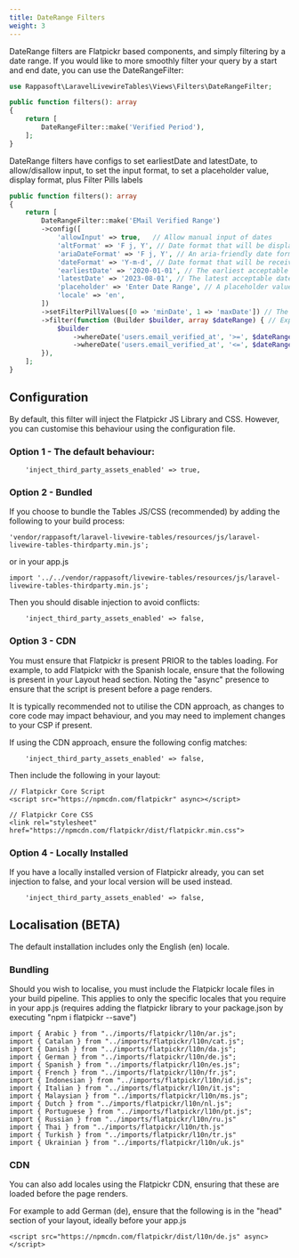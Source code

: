 ```yaml
---
title: DateRange Filters
weight: 3
---
```


DateRange filters are Flatpickr based components, and simply filtering by a date range.  If you would like to more smoothly filter your query by a start and end date, you can use the DateRangeFilter:

```php
use Rappasoft\LaravelLivewireTables\Views\Filters\DateRangeFilter;

public function filters(): array
{
    return [
        DateRangeFilter::make('Verified Period'),
    ];
}
```

DateRange filters have configs to set earliestDate and latestDate, to allow/disallow input, to set the input format, to set a placeholder value,  display format, plus Filter Pills labels

```php
public function filters(): array
{
    return [
        DateRangeFilter::make('EMail Verified Range')
        ->config([
            'allowInput' => true,   // Allow manual input of dates
            'altFormat' => 'F j, Y', // Date format that will be displayed once selected
            'ariaDateFormat' => 'F j, Y', // An aria-friendly date format
            'dateFormat' => 'Y-m-d', // Date format that will be received by the filter
            'earliestDate' => '2020-01-01', // The earliest acceptable date
            'latestDate' => '2023-08-01', // The latest acceptable date
            'placeholder' => 'Enter Date Range', // A placeholder value
            'locale' => 'en',
        ])
        ->setFilterPillValues([0 => 'minDate', 1 => 'maxDate']) // The values that will be displayed for the Min/Max Date Values
        ->filter(function (Builder $builder, array $dateRange) { // Expects an array.
            $builder
                ->whereDate('users.email_verified_at', '>=', $dateRange['minDate']) // minDate is the start date selected
                ->whereDate('users.email_verified_at', '<=', $dateRange['maxDate']); // maxDate is the end date selected
        }),
    ];
}
```

## Configuration
By default, this filter will inject the Flatpickr JS Library and CSS. However, you can customise this behaviour using the configuration file.

### Option 1 - The default behaviour:
```
    'inject_third_party_assets_enabled' => true,
```

### Option 2 - Bundled
If you choose to bundle the Tables JS/CSS (recommended) by adding the following to your build process:

```
'vendor/rappasoft/laravel-livewire-tables/resources/js/laravel-livewire-tables-thirdparty.min.js';
```

or in your app.js

```
import '../../vendor/rappasoft/livewire-tables/resources/js/laravel-livewire-tables-thirdparty.min.js';
```

Then you should disable injection to avoid conflicts:

```
    'inject_third_party_assets_enabled' => false,
```

### Option 3 - CDN
You must ensure that Flatpickr is present PRIOR to the tables loading.  For example, to add Flatpickr with the Spanish locale, ensure that the following is present in your Layout head section.  Noting the "async" presence to ensure that the script is present before a page renders.

It is typically recommended not to utilise the CDN approach, as changes to core code may impact behaviour, and you may need to implement changes to your CSP if present.

If using the CDN approach, ensure the following config matches:
```
    'inject_third_party_assets_enabled' => false,
```

Then include the following in your layout:
```
// Flatpickr Core Script
<script src="https://npmcdn.com/flatpickr" async></script>

// Flatpickr Core CSS
<link rel="stylesheet" href="https://npmcdn.com/flatpickr/dist/flatpickr.min.css">
```

### Option 4 - Locally Installed
If you have a locally installed version of Flatpickr already, you can set injection to false, and your local version will be used instead.
```
    'inject_third_party_assets_enabled' => false,
```

## Localisation (BETA)
The default installation includes only the English (en) locale.

### Bundling
Should you wish to localise, you must include the Flatpickr locale files in your build pipeline.  This applies to only the specific locales that you require in your app.js (requires adding the flatpickr library to your package.json by executing "npm i flatpickr --save")
```
import { Arabic } from "../imports/flatpickr/l10n/ar.js";
import { Catalan } from "../imports/flatpickr/l10n/cat.js";
import { Danish } from "../imports/flatpickr/l10n/da.js";
import { German } from "../imports/flatpickr/l10n/de.js";
import { Spanish } from "../imports/flatpickr/l10n/es.js";
import { French } from "../imports/flatpickr/l10n/fr.js";
import { Indonesian } from "../imports/flatpickr/l10n/id.js";
import { Italian } from "../imports/flatpickr/l10n/it.js";
import { Malaysian } from "../imports/flatpickr/l10n/ms.js";
import { Dutch } from "../imports/flatpickr/l10n/nl.js";
import { Portuguese } from "../imports/flatpickr/l10n/pt.js";
import { Russian } from "../imports/flatpickr/l10n/ru.js"
import { Thai } from "../imports/flatpickr/l10n/th.js"
import { Turkish } from "../imports/flatpickr/l10n/tr.js"
import { Ukrainian } from "../imports/flatpickr/l10n/uk.js"
```

### CDN
You can also add locales using the Flatpickr CDN, ensuring that these are loaded before the page renders.

For example to add German (de), ensure that the following is in the "head" section of your layout, ideally before your app.js
```
<script src="https://npmcdn.com/flatpickr/dist/l10n/de.js" async></script>
```